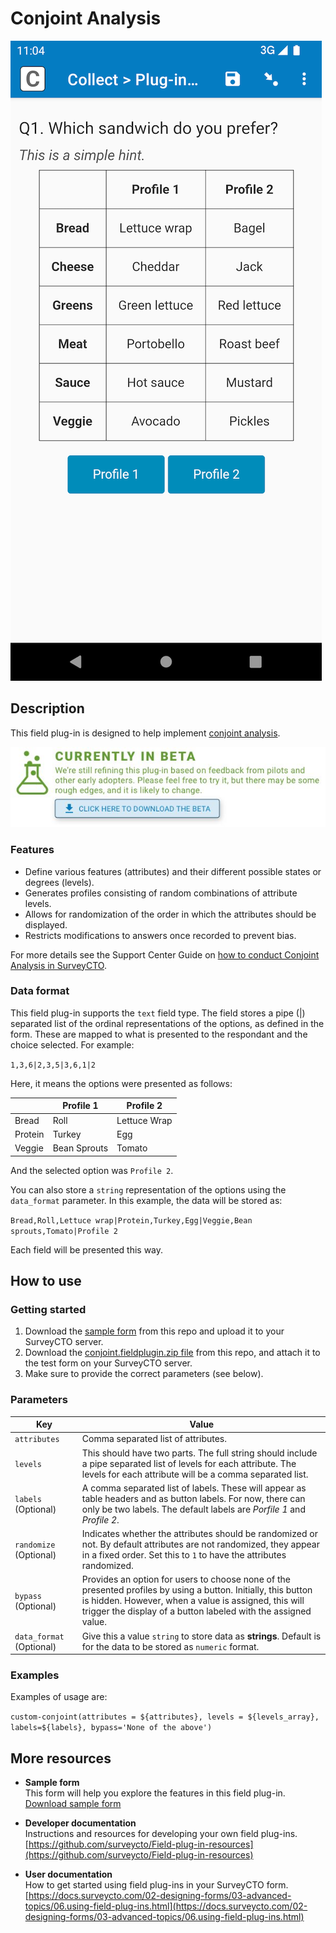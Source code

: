 # Conjoint Analysis

![Default appearance for the 'conjoint' field plug-in](extras/conjoint.png)

## Description

This field plug-in is designed to help implement [conjoint analysis](https://en.wikipedia.org/wiki/Conjoint_analysis).

[![Download now](extras/beta-release-download.jpg)](https://github.com/surveycto/conjoint/blob/master/conjoint.fieldplugin.zip)

### Features

* Define various features (attributes) and their different possible states or degrees (levels).
* Generates profiles consisting of random combinations of attribute levels.
* Allows for randomization of the order in which the attributes should be displayed.
* Restricts modifications to answers once recorded to prevent bias.

For more details see the Support Center Guide on [how to conduct Conjoint Analysis in SurveyCTO](https://support.surveycto.com/hc/en-us/articles/19564034894867).

### Data format

This field plug-in supports the `text` field type. The field stores a pipe (|) separated list of the ordinal representations of the options, as defined in the form. These are mapped to what is presented to the respondant and the choice selected. For example: 

`1,3,6|2,3,5|3,6,1|2`

Here, it means the options were presented as follows: 

|  | Profile 1 | Profile 2 |
| --- | --- | --- |
| Bread | Roll | Lettuce Wrap|
| Protein | Turkey | Egg |
| Veggie | Bean Sprouts | Tomato |

And the selected option was `Profile 2`.

You can also store a `string` representation of the options using the `data_format` parameter. In this example, the data will be stored as: 

`Bread,Roll,Lettuce wrap|Protein,Turkey,Egg|Veggie,Bean sprouts,Tomato|Profile 2`

Each field will be presented this way.

## How to use

### Getting started

1. Download the [sample form](https://github.com/surveycto/conjoint/blob/master/extras/Sample%20form%20Conjoint%20Analysis.xlsx) from this repo and upload it to your SurveyCTO server.
2. Download the [conjoint.fieldplugin.zip file](https://github.com/surveycto/conjoint/blob/master/conjoint.fieldplugin.zip) from this repo, and attach it to the test form on your SurveyCTO server.
3. Make sure to provide the correct parameters (see below).

### Parameters

| Key | Value |
| --- | --- |
| `attributes` | Comma separated list of attributes. |
| `levels` | This should have two parts. The full string should include a pipe separated list of levels for each attribute. The levels for each attribute will be a comma separated list. |
| `labels` (Optional) | A comma separated list of labels. These will appear as table headers and as button labels. For now, there can only be two labels. The default labels are _Porfile 1_ and _Profile 2_. |
| `randomize` (Optional) | Indicates whether the attributes should be randomized or not. By default attributes are not randomized, they appear in a fixed order. Set this to `1` to have the attributes randomized. |
| `bypass` (Optional) | Provides an option for users to choose none of the presented profiles by using a button. Initially, this button is hidden. However, when a value is assigned, this will trigger the display of a button labeled with the assigned value. |
| `data_format` (Optional) | Give this a value `string` to store data as __strings__. Default is for the data to be stored as `numeric` format.  |

### Examples

Examples of usage are: 

`custom-conjoint(attributes = ${attributes}, levels = ${levels_array}, labels=${labels}, bypass='None of the above')`


## More resources

* **Sample form**  
This form will help you explore the features in this field plug-in.  
[Download sample form](https://github.com/surveycto/conjoint/blob/master/extras/Sample%20form%20Conjoint%20Analysis.xlsx)  

* **Developer documentation**  
Instructions and resources for developing your own field plug-ins.  
[https://github.com/surveycto/Field-plug-in-resources](https://github.com/surveycto/Field-plug-in-resources)

* **User documentation**  
How to get started using field plug-ins in your SurveyCTO form.  
[https://docs.surveycto.com/02-designing-forms/03-advanced-topics/06.using-field-plug-ins.html](https://docs.surveycto.com/02-designing-forms/03-advanced-topics/06.using-field-plug-ins.html)
